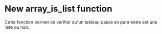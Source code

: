 # New array_is_list function

Cette fonction permet de verifier qu'un tableau passé en paramètre 
est une liste ou non.
